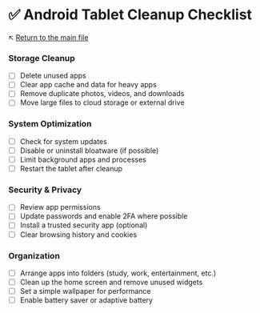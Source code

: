 # ✅ Android Tablet Cleanup Checklist

↖️ [Return to the main file](../README.md)

### Storage Cleanup

- [ ] Delete unused apps
- [ ] Clear app cache and data for heavy apps
- [ ] Remove duplicate photos, videos, and downloads
- [ ] Move large files to cloud storage or external drive

### System Optimization

- [ ] Check for system updates
- [ ] Disable or uninstall bloatware (if possible)
- [ ] Limit background apps and processes
- [ ] Restart the tablet after cleanup

### Security & Privacy

- [ ] Review app permissions
- [ ] Update passwords and enable 2FA where possible
- [ ] Install a trusted security app (optional)
- [ ] Clear browsing history and cookies

### Organization

- [ ] Arrange apps into folders (study, work, entertainment, etc.)
- [ ] Clean up the home screen and remove unused widgets
- [ ] Set a simple wallpaper for performance
- [ ] Enable battery saver or adaptive battery